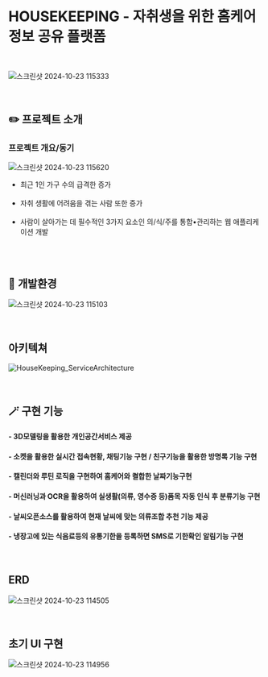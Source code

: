 #  HOUSEKEEPING - 자취생을 위한 홈케어 정보 공유 플랫폼

<p align="center">
  <br>
  
  ![스크린샷 2024-10-23 115333](https://github.com/user-attachments/assets/1d7b3167-89c1-4a9e-8cf6-5243e6782ee8)

  <br>
</p>

## ✏️ 프로젝트 소개

### 프로젝트 개요/동기
</p>

![스크린샷 2024-10-23 115620](https://github.com/user-attachments/assets/96e7e526-21e0-4476-b1a3-a9af9cc04e17)
* 최근 1인 가구 수의 급격한 증가<br><br>
* 자취 생활에 어려움을 겪는 사람 또한 증가<br><br>
* 사람이 살아가는 데 필수적인 3가지 요소인 의/식/주를 통합•관리하는 웹 애플리케이션 개발<br><br>

<p align="center">

</p>

<br>

## 🔧 개발환경

![스크린샷 2024-10-23 115103](https://github.com/user-attachments/assets/7767971a-8ef3-4c74-a786-08abe64759a9)

<br>

## 아키텍쳐

![HouseKeeping_ServiceArchitecture](https://github.com/user-attachments/assets/0e79f846-4f17-43f0-a1ba-9eba92cc2f20)


<br>

## 🪄 구현 기능

#### - 3D모델링을 활용한 개인공간서비스 제공

#### - 소켓을 활용한 실시간 접속현황, 채팅기능 구현 / 친구기능을 활용한 방명록 기능 구현

#### - 캘린더와 루틴 로직을 구현하여 홈케어와 켤합한 날짜기능구현

#### - 머신러닝과 OCR을 활용하여 실생활(의류, 영수증 등)품목 자동 인식 후 분류기능 구현

#### - 날씨오픈소스를 활용하여 현재 날씨에 맞는 의류조합 추천 기능 제공

#### - 냉장고에 있는 식음료등의 유통기한을 등록하면 SMS로 기한확인 알림기능 구현

<br>

## ERD

![스크린샷 2024-10-23 114505](https://github.com/user-attachments/assets/b34e795a-9593-403b-adb9-16543fa728d2)

<br>

## 초기 UI 구현

![스크린샷 2024-10-23 114956](https://github.com/user-attachments/assets/fad7e95e-bbdf-4715-a753-eb44f37a28a4)


<br>
